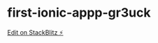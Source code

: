 # first-ionic-appp-gr3uck

[Edit on StackBlitz ⚡️](https://stackblitz.com/edit/first-ionic-appp-gr3uck)